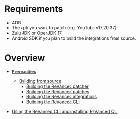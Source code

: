 # Requirements

- ADB
- The apk you want to patch (e.g. YouTube v17.20.37). 
- Zulu JDK or OpenJDK 17
- Android SDK if you plan to build the integrations from source.



# Overview
- [Prerequities](Prerequisites.md)
  - [Building from source](building-from-source.md)
    - [Building the ReVanced patcher](building-ReVanced-patcher.md)
    - [Building the ReVanced patches](building-ReVanced-patches.md)
    - [Building the ReVanced integrations](building-Revanced-integrations.md)
    - [Building the ReVanced CLI](building-ReVanced-cli.md)
    
- [Using the ReVanced CLI and installing ReVanced CLI](using-the-revanced-cli-and-installing.md)